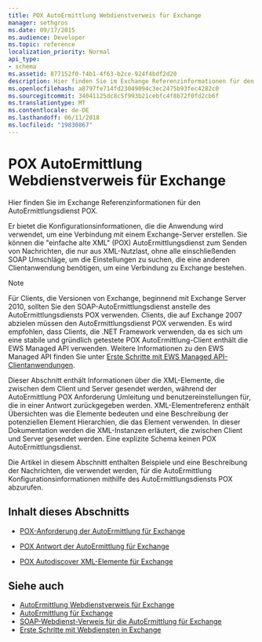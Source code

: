 ```yaml
---
title: POX AutoErmittlung Webdienstverweis für Exchange
manager: sethgros
ms.date: 09/17/2015
ms.audience: Developer
ms.topic: reference
localization_priority: Normal
api_type:
- schema
ms.assetid: 877152f0-f4b1-4f63-b2ce-924f4bdf2d20
description: Hier finden Sie im Exchange Referenzinformationen für den AutoErmittlungsdienst POX.
ms.openlocfilehash: a8797fe714fd23049094c3ec2475b93fec4282c0
ms.sourcegitcommit: 34041125dc8c5f993b21cebfc4f8b72f0fd2cb6f
ms.translationtype: MT
ms.contentlocale: de-DE
ms.lasthandoff: 06/11/2018
ms.locfileid: "19830867"
---
```

# <a name="pox-autodiscover-web-service-reference-for-exchange"></a>POX AutoErmittlung Webdienstverweis für Exchange

Hier finden Sie im Exchange Referenzinformationen für den AutoErmittlungsdienst POX.
  
Er bietet die Konfigurationsinformationen, die die Anwendung wird verwendet, um eine Verbindung mit einem Exchange-Server erstellen. Sie können die "einfache alte XML" (POX) AutoErmittlungsdienst zum Senden von Nachrichten, die nur aus XML-Nutzlast, ohne alle einschließenden SOAP Umschläge, um die Einstellungen zu suchen, die eine anderen Clientanwendung benötigen, um eine Verbindung zu Exchange bestehen.
  
> [!NOTE]
> Für Clients, die Versionen von Exchange, beginnend mit Exchange Server 2010, sollten Sie den SOAP-AutoErmittlungsdienst anstelle des AutoErmittlungsdiensts POX verwenden. Clients, die auf Exchange 2007 abzielen müssen den AutoErmittlungsdienst POX verwenden. Es wird empfohlen, dass Clients, die .NET Framework verwenden, da es sich um eine stabile und gründlich getestete POX AutoErmittlung-Client enthält die EWS Managed API verwenden. Weitere Informationen zu den EWS Managed API finden Sie unter [Erste Schritte mit EWS Managed API-Clientanwendungen](http://msdn.microsoft.com/library/c2267733-6f4f-49e5-9614-1e4a24c3af1a%28Office.15%29.aspx). 
  
Dieser Abschnitt enthält Informationen über die XML-Elemente, die zwischen dem Client und Server gesendet werden, während der AutoErmittlung POX Anforderung Umleitung und benutzereinstellungen für, die in einer Antwort zurückgegeben werden. XML-Elementreferenz enthält Übersichten was die Elemente bedeuten und eine Beschreibung der potenziellen Element Hierarchien, die das Element verwenden. In dieser Dokumentation werden die XML-Instanzen erläutert, die zwischen Client und Server gesendet werden. Eine explizite Schema keinen POX AutoErmittlungsdienst.
  
Die Artikel in diesem Abschnitt enthalten Beispiele und eine Beschreibung der Nachrichten, die verwendet werden, für die AutoErmittlung Konfigurationsinformationen mithilfe des AutoErmittlungsdiensts POX abzurufen. 
  
## <a name="in-this-section"></a>Inhalt dieses Abschnitts
<a name="bk_InThisSection"> </a>

- [POX-Anforderung der AutoErmittlung für Exchange](pox-autodiscover-request-for-exchange.md)
    
- [POX Antwort der AutoErmittlung für Exchange](pox-autodiscover-response-for-exchange.md)
    
- [POX Autodiscover XML-Elemente für Exchange](pox-autodiscover-xml-elements-for-exchange.md)
    
## <a name="see-also"></a>Siehe auch

- [AutoErmittlung Webdienstverweis für Exchange](autodiscover-web-service-reference-for-exchange.md)
- [AutoErmittlung für Exchange](../exchange-web-services/autodiscover-for-exchange.md)   
- [SOAP-Webdienst-Verweis für die AutoErmittlung für Exchange](soap-autodiscover-web-service-reference-for-exchange.md)
- [Erste Schritte mit Webdiensten in Exchange](../exchange-web-services/start-using-web-services-in-exchange.md)
    

